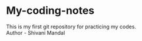 # My-coding-notes
This is my first git repository for practicing my codes.
<br>
Author - Shivani Mandal
